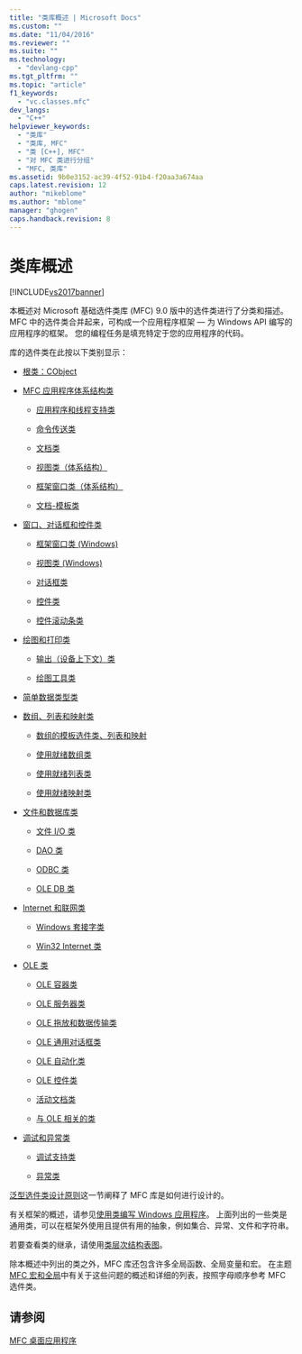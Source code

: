```yaml
---
title: "类库概述 | Microsoft Docs"
ms.custom: ""
ms.date: "11/04/2016"
ms.reviewer: ""
ms.suite: ""
ms.technology: 
  - "devlang-cpp"
ms.tgt_pltfrm: ""
ms.topic: "article"
f1_keywords: 
  - "vc.classes.mfc"
dev_langs: 
  - "C++"
helpviewer_keywords: 
  - "类库"
  - "类库, MFC"
  - "类 [C++], MFC"
  - "对 MFC 类进行分组"
  - "MFC, 类库"
ms.assetid: 9b0e3152-ac39-4f52-91b4-f20aa3a674aa
caps.latest.revision: 12
author: "mikeblome"
ms.author: "mblome"
manager: "ghogen"
caps.handback.revision: 8
---
```

# 类库概述
[!INCLUDE[vs2017banner](../assembler/inline/includes/vs2017banner.md)]

本概述对 Microsoft 基础选件类库 \(MFC\) 9.0 版中的选件类进行了分类和描述。  MFC 中的选件类合并起来，可构成一个应用程序框架 — 为 Windows API 编写的应用程序的框架。  您的编程任务是填充特定于您的应用程序的代码。  
  
 库的选件类在此按以下类别显示：  
  
-   [根类：CObject](../mfc/root-class-cobject.md)  
  
-   [MFC 应用程序体系结构类](../mfc/mfc-application-architecture-classes.md)  
  
    -   [应用程序和线程支持类](../mfc/application-and-thread-support-classes.md)  
  
    -   [命令传送类](../mfc/command-routing-classes.md)  
  
    -   [文档类](../mfc/document-classes.md)  
  
    -   [视图类（体系结构）](../mfc/view-classes-architecture.md)  
  
    -   [框架窗口类（体系结构）](../mfc/frame-window-classes-architecture.md)  
  
    -   [文档\-模板类](../mfc/document-template-classes.md)  
  
-   [窗口、对话框和控件类](../mfc/window-dialog-and-control-classes.md)  
  
    -   [框架窗口类 \(Windows\)](../mfc/frame-window-classes-windows.md)  
  
    -   [视图类 \(Windows\)](../mfc/view-classes-windows.md)  
  
    -   [对话框类](../mfc/dialog-box-classes.md)  
  
    -   [控件类](../mfc/control-classes.md)  
  
    -   [控件滚动条类](../mfc/control-bar-classes.md)  
  
-   [绘图和打印类](../mfc/drawing-and-printing-classes.md)  
  
    -   [输出（设备上下文）类](../mfc/output-device-context-classes.md)  
  
    -   [绘图工具类](../mfc/drawing-tool-classes.md)  
  
-   [简单数据类型类](../mfc/simple-data-type-classes.md)  
  
-   [数组、列表和映射类](../mfc/array-list-and-map-classes.md)  
  
    -   [数组的模板选件类、列表和映射](../mfc/template-classes-for-arrays-lists-and-maps.md)  
  
    -   [使用就绪数组类](../mfc/ready-to-use-array-classes.md)  
  
    -   [使用就绪列表类](../mfc/ready-to-use-list-classes.md)  
  
    -   [使用就绪映射类](../mfc/ready-to-use-map-classes.md)  
  
-   [文件和数据库类](../mfc/file-and-database-classes.md)  
  
    -   [文件 I\/O 类](../mfc/file-i-o-classes.md)  
  
    -   [DAO 类](../mfc/dao-classes.md)  
  
    -   [ODBC 类](../mfc/odbc-classes.md)  
  
    -   [OLE DB 类](../mfc/ole-db-classes.md)  
  
-   [Internet 和联网类](../mfc/internet-and-networking-classes.md)  
  
    -   [Windows 套接字类](../mfc/windows-sockets-classes.md)  
  
    -   [Win32 Internet 类](../mfc/win32-internet-classes.md)  
  
-   [OLE 类](../mfc/ole-classes.md)  
  
    -   [OLE 容器类](../mfc/ole-container-classes.md)  
  
    -   [OLE 服务器类](../mfc/ole-server-classes.md)  
  
    -   [OLE 拖放和数据传输类](../mfc/ole-drag-and-drop-and-data-transfer-classes.md)  
  
    -   [OLE 通用对话框类](../mfc/ole-common-dialog-classes.md)  
  
    -   [OLE 自动化类](../mfc/ole-automation-classes.md)  
  
    -   [OLE 控件类](../mfc/ole-control-classes.md)  
  
    -   [活动文档类](../mfc/active-document-classes.md)  
  
    -   [与 OLE 相关的类](../mfc/ole-related-classes.md)  
  
-   [调试和异常类](../mfc/debugging-and-exception-classes.md)  
  
    -   [调试支持类](../mfc/debugging-support-classes.md)  
  
    -   [异常类](../mfc/exception-classes.md)  
  
 [泛型选件类设计原则](../mfc/general-class-design-philosophy.md)这一节阐释了 MFC 库是如何进行设计的。  
  
 有关框架的概述，请参见[使用类编写 Windows 应用程序](../mfc/using-the-classes-to-write-applications-for-windows.md)。  上面列出的一些类是通用类，可以在框架外使用且提供有用的抽象，例如集合、异常、文件和字符串。  
  
 若要查看类的继承，请使用[类层次结构表图](../mfc/hierarchy-chart.md)。  
  
 除本概述中列出的类之外，MFC 库还包含许多全局函数、全局变量和宏。  在主题 [MFC 宏和全局](../mfc/reference/mfc-macros-and-globals.md)中有关于这些问题的概述和详细的列表，按照字母顺序参考 MFC 选件类。  
  
## 请参阅  
 [MFC 桌面应用程序](../mfc/mfc-desktop-applications.md)